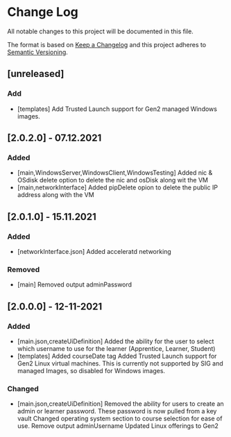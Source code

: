 # Change Log
All notable changes to this project will be documented in this file.
 
The format is based on [Keep a Changelog](http://keepachangelog.com/)
and this project adheres to [Semantic Versioning](http://semver.org/).

## [unreleased]
 
### Add
- [templates]
  Add Trusted Launch support for Gen2 managed Windows images.
  
## [2.0.2.0] - 07.12.2021

### Added
- [main,WindowsServer,WindowsClient,WindowsTesting]
  Added nic & OSdisk delete option to delete the nic and osDisk along wit the VM
- [main,networkInterface]
  Added pipDelete opion to delete the public IP address along with the VM

## [2.0.1.0] - 15.11.2021

### Added
- [networkInterface.json]
  Added acceleratd networking

### Removed
- [main]
  Removed output adminPassword
 
## [2.0.0.0] - 12-11-2021
 
### Added
- [main.json,createUiDefinition]
  Added the ability for the user to select which username to use for the learner (Apprentice, Learner, Student)
- [templates]
  Added courseDate tag 
  Added Trusted Launch support for Gen2 Linux virtual machines. This is currently not supported by SIG and managed Images, so disabled for Windows images.
 
### Changed
- [main.json,createUiDefinition]
  Removed the ability for users to create an admin or learner password. These password is now pulled from a key vault
  Changed operating system section to course selection for ease of use.
  Remove output adminUsername
  Updated Linux offerings to Gen2


